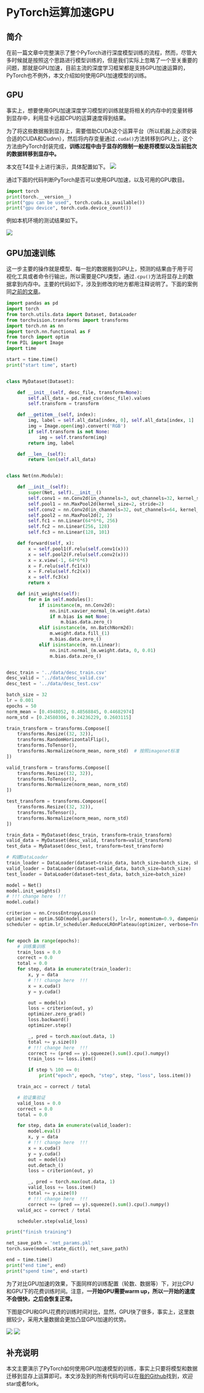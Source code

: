 # PyTorch运算加速GPU


## 简介
在前一篇文章中完整演示了整个PyTorch进行深度模型训练的流程，然而，尽管大多时候就是按照这个思路进行模型训练的，但是我们实际上忽略了一个至关重要的问题，那就是GPU加速，目前主流的深度学习框架都是支持GPU加速运算的，PyTorch也不例外，本文介绍如何使用GPU加速模型的训练。


## GPU
事实上，想要使用GPU加速深度学习模型的训练就是将相关的内存中的变量转移到显存中，利用显卡远超CPU的运算速度得到结果。

为了将这些数据搬到显存上，需要借助CUDA这个运算平台（所以机器上必须安装合适的CUDA和Cudnn），然后将内存变量通过`.cuda()`方法转移到GPU上，这个方法由PyTorch封装完成，**训练过程中由于显存的限制一般是将模型以及当前批次的数据转移到显存中。**

本文在T4显卡上进行演示，具体配置如下。
![](./assets/gpu.png)

通过下面的代码判断PyTorch是否可以使用GPU加速，以及可用的GPU数目。

```python
import torch
print(torch.__version__)
print("gpu can be used", torch.cuda.is_available())
print("gpu device", torch.cuda.device_count())
```

例如本机环境的测试结果如下。

![](./assets/available.png)


## GPU加速训练
这一步主要的操作就是模型、每一批的数据搬到GPU上，预测的结果由于用于可视化工具或者命令行输出，所以需要是CPU类型，通过`.cpu()`方法将显存上的数据拿到内存中。主要的代码如下，涉及到修改的地方都用注释说明了。下面的案例同[之前的文章](https://zhouchen.blog.csdn.net/article/details/104128244)。

```python
import pandas as pd
import torch
from torch.utils.data import Dataset, DataLoader
from torchvision.transforms import transforms
import torch.nn as nn
import torch.nn.functional as F
from torch import optim
from PIL import Image
import time

start = time.time()
print("start time", start)


class MyDataset(Dataset):

    def __init__(self, desc_file, transform=None):
        self.all_data = pd.read_csv(desc_file).values
        self.transform = transform

    def __getitem__(self, index):
        img, label = self.all_data[index, 0], self.all_data[index, 1]
        img = Image.open(img).convert('RGB')
        if self.transform is not None:
            img = self.transform(img)
        return img, label

    def __len__(self):
        return len(self.all_data)


class Net(nn.Module):

    def __init__(self):
        super(Net, self).__init__()
        self.conv1 = nn.Conv2d(in_channels=3, out_channels=32, kernel_size=(3, 3))
        self.pool1 = nn.MaxPool2d(kernel_size=2, stride=2)
        self.conv2 = nn.Conv2d(in_channels=32, out_channels=64, kernel_size=3)
        self.pool2 = nn.MaxPool2d(2, 2)
        self.fc1 = nn.Linear(64*6*6, 256)
        self.fc2 = nn.Linear(256, 128)
        self.fc3 = nn.Linear(128, 101)

    def forward(self, x):
        x = self.pool1(F.relu(self.conv1(x)))
        x = self.pool2(F.relu(self.conv2(x)))
        x = x.view(-1, 64*6*6)
        x = F.relu(self.fc1(x))
        x = F.relu(self.fc2(x))
        x = self.fc3(x)
        return x

    def init_weights(self):
        for m in self.modules():
            if isinstance(m, nn.Conv2d):
                nn.init.xavier_normal_(m.weight.data)
                if m.bias is not None:
                    m.bias.data.zero_()
            elif isinstance(m, nn.BatchNorm2d):
                m.weight.data.fill_(1)
                m.bias.data.zero_()
            elif isinstance(m, nn.Linear):
                nn.init.normal_(m.weight.data, 0, 0.01)
                m.bias.data.zero_()


desc_train = '../data/desc_train.csv'
desc_valid = '../data/desc_valid.csv'
desc_test = '../data/desc_test.csv'

batch_size = 32
lr = 0.001
epochs = 50
norm_mean = [0.4948052, 0.48568845, 0.44682974]
norm_std = [0.24580306, 0.24236229, 0.2603115]

train_transform = transforms.Compose([
    transforms.Resize((32, 32)),
    transforms.RandomHorizontalFlip(),
    transforms.ToTensor(),
    transforms.Normalize(norm_mean, norm_std)  # 按照imagenet标准
])

valid_transform = transforms.Compose([
    transforms.Resize((32, 32)),
    transforms.ToTensor(),
    transforms.Normalize(norm_mean, norm_std)
])

test_transform = transforms.Compose([
    transforms.Resize((32, 32)),
    transforms.ToTensor(),
    transforms.Normalize(norm_mean, norm_std)
])

train_data = MyDataset(desc_train, transform=train_transform)
valid_data = MyDataset(desc_valid, transform=valid_transform)
test_data = MyDataset(desc_test, transform=test_transform)

# 构建DataLoader
train_loader = DataLoader(dataset=train_data, batch_size=batch_size, shuffle=True)
valid_loader = DataLoader(dataset=valid_data, batch_size=batch_size)
test_loader = DataLoader(dataset=test_data, batch_size=batch_size)

model = Net()
model.init_weights()
# !!! change here  !!!
model.cuda()

criterion = nn.CrossEntropyLoss()
optimizer = optim.SGD(model.parameters(), lr=lr, momentum=0.9, dampening=0.1)
scheduler = optim.lr_scheduler.ReduceLROnPlateau(optimizer, verbose=True)


for epoch in range(epochs):
    # 训练集训练
    train_loss = 0.0
    correct = 0.0
    total = 0.0
    for step, data in enumerate(train_loader):
        x, y = data
        # !!! change here  !!!
        x = x.cuda()
        y = y.cuda()

        out = model(x)
        loss = criterion(out, y)
        optimizer.zero_grad()
        loss.backward()
        optimizer.step()

        _, pred = torch.max(out.data, 1)
        total += y.size(0)
        # !!! change here  !!!
        correct += (pred == y).squeeze().sum().cpu().numpy()
        train_loss += loss.item()

        if step % 100 == 0:
            print("epoch", epoch, "step", step, "loss", loss.item())

    train_acc = correct / total

    # 验证集验证
    valid_loss = 0.0
    correct = 0.0
    total = 0.0

    for step, data in enumerate(valid_loader):
        model.eval()
        x, y = data
        # !!! change here  !!!
        x = x.cuda()
        y = y.cuda()
        out = model(x)
        out.detach_()
        loss = criterion(out, y)

        _, pred = torch.max(out.data, 1)
        valid_loss += loss.item()
        total += y.size(0)
        # !!! change here  !!!
        correct += (pred == y).squeeze().sum().cpu().numpy()
    valid_acc = correct / total

    scheduler.step(valid_loss)

print("finish training")

net_save_path = 'net_params.pkl'
torch.save(model.state_dict(), net_save_path)

end = time.time()
print("end time", end)
print("spend time", end-start)
```

为了对比GPU加速的效果，下面同样的训练配置（轮数、数据等）下，对比CPU和GPU下的花费训练时间。注意，**一开始GPU需要warm up，所以一开始的速度不会很快，之后会恢复正常。**

下图是CPU和GPU花费的训练时间对比，显然，GPU快了很多，事实上，这里数据较少，采用大量数据会更加凸显GPU加速的优势。

![](./assets/cpu_train.png)
![](./assets/gpu_train.png)


## 补充说明
本文主要演示了PyTorch如何使用GPU加速模型的训练，事实上只要将模型和数据迁移到显存上运算即可。本文涉及到的所有代码均可以在[我的Github](https://github.com/luanshiyinyang/Tutorial/tree/PyTorch)找到，欢迎star或者fork。